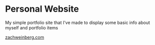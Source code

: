 # Personal Website

My simple portfolio site that I've made to display some basic info about myself and portfolio items

[zachweinberg.com](https://zachweinberg.com)
